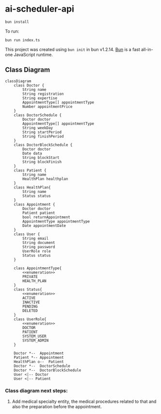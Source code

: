# ai-scheduler-api

```bash
bun install
```

To run:

```bash
bun run index.ts
```

This project was created using `bun init` in bun v1.2.14. [Bun](https://bun.sh) is a fast all-in-one JavaScript runtime.


## Class Diagram

```mermaid
classDiagram
    class Doctor {
	    String name
        String registration
        String expertise
        AppointmentType[] appointmentType
        Number appointmentPrice
    }
    class DoctorSchedule {
        Doctor doctor
        AppointmentType[] appointmentType
        String weekDay
        String startPeriod
        String finishPeriod
    }
    class DoctorBlockSchedule {
        Doctor doctor
	    Date data
        String blockStart
        String blockFinish
    }
    class Patient {
	    String name
        HealthPlan healthplan
    }
    class HealthPlan{
        String name
        Status status        
    }
    class Appointment {
	    Doctor doctor
        Patient patient
        bool returnAppointment
        AppointmentType appointmentType
        Date appointmentDate
    }
    class User {
        String email
        String document
        String password
        UserRole role
        Status status
    }

    class AppointmentType{
        <<enumeration>>
        PRIVATE
        HEALTH_PLAN
    }
    class Status{
        <<enumeration>>
        ACTIVE
        INACTIVE
        PENDING
        DELETED
    }
    class UserRole{
        <<enumeration>>
        DOCTOR
        PATIENT
        SYSTEM_USER
        SYSTEM_ADMIN
    }

    Doctor *--	Appointment
    Patient *--	Appointment
    HealthPlan o--	Patient
    Doctor *--	DoctorSchedule
    Doctor *--	DoctorBlockSchedule
    User <|-- Doctor
    User <|-- Patient

```

### Class diagram next steps:
1. Add medical specialty entity, the medical procedures related to that and also the preparation before the appointment.